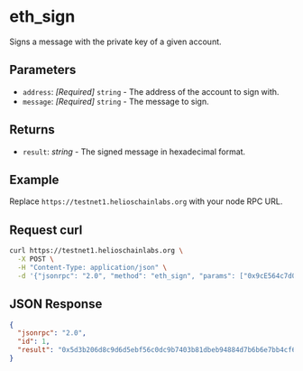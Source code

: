 # eth_sign

Signs a message with the private key of a given account.

## Parameters

- `address`: *[Required]* `string` - The address of the account to sign with.
- `message`: *[Required]* `string` - The message to sign.

## Returns

- `result`: *string* - The signed message in hexadecimal format.

## Example

Replace `https://testnet1.helioschainlabs.org` with your node RPC URL.

## Request curl
```sh
curl https://testnet1.helioschainlabs.org \
  -X POST \
  -H "Content-Type: application/json" \
  -d '{"jsonrpc": "2.0", "method": "eth_sign", "params": ["0x9cE564c7d09f88E7d8233Cdd3A4d7AC42aBFf3aC", "0xdeadbeef"], "id": 1}'
```

## JSON Response
```json
{
  "jsonrpc": "2.0",
  "id": 1,
  "result": "0x5d3b206d8c9d6d5ebf56c0dc9b7403b81dbeb94884d7b6b6e7bb4cf6dbf9ed2f2b4e89b7b3153de20dbaacadbebf7c0f5bfb2d9c46f34b9f6d6be349f2bd53c91c"
}
```